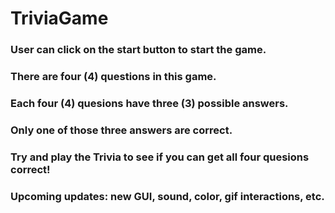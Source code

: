 # TriviaGame
### User can click on the start button to start the game. 
### There are four (4) questions in this game. 
### Each four (4) quesions have three (3) possible answers.
### Only one of those three answers are correct. 

### Try and play the Trivia to see if you can get all four quesions correct!

### Upcoming updates: new GUI, sound, color, gif interactions, etc. 